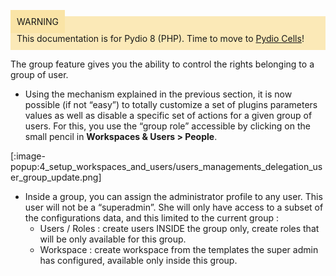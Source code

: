 <div style="background-color: #fbe9b7;font-size: 14px;">
<span style="background-color: #fae4a6;padding: 10px;">WARNING</span>
<span style="padding: 10px;display: inline-block;">This documentation is for Pydio 8 (PHP). Time to move to <a href="https://pydio.com/en/docs/administration-guides">Pydio Cells</a>!</span>
</div>

The group feature gives you the ability to control the rights belonging to a group of user.

+ Using the mechanism explained in the previous section, it is now possible (if not “easy”) to totally customize a set of plugins parameters values as well as disable a specific set of actions for a given group of users. For this, you use the “group role” accessible by clicking on the small pencil in **Workspaces & Users > People**.

[:image-popup:4_setup_workspaces_and_users/users_managements_delegation_user_group_update.png]

+ Inside a group, you can assign the administrator profile to any user. This user will not be a “superadmin”. She will only have access to a subset of the configurations data, and this limited to the current group :
    - Users / Roles : create users INSIDE the group only, create roles that will be only available for this group.
    - Workspace : create workspace from the templates the super admin has configured, available only inside this group.

